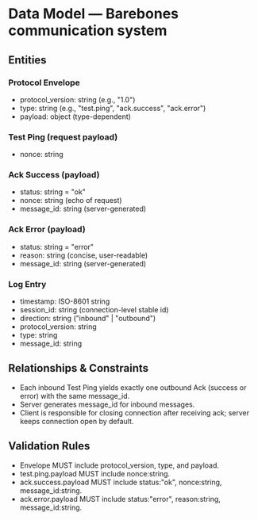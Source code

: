 # Data Model — Barebones communication system

## Entities

### Protocol Envelope
- protocol_version: string (e.g., "1.0")
- type: string (e.g., "test.ping", "ack.success", "ack.error")
- payload: object (type-dependent)

### Test Ping (request payload)
- nonce: string

### Ack Success (payload)
- status: string = "ok"
- nonce: string (echo of request)
- message_id: string (server-generated)

### Ack Error (payload)
- status: string = "error"
- reason: string (concise, user-readable)
- message_id: string (server-generated)

### Log Entry
- timestamp: ISO-8601 string
- session_id: string (connection-level stable id)
- direction: string ("inbound" | "outbound")
- protocol_version: string
- type: string
- message_id: string

## Relationships & Constraints
- Each inbound Test Ping yields exactly one outbound Ack (success or error) with the same message_id.
- Server generates message_id for inbound messages.
- Client is responsible for closing connection after receiving ack; server keeps connection open by default.

## Validation Rules
- Envelope MUST include protocol_version, type, and payload.
- test.ping.payload MUST include nonce:string.
- ack.success.payload MUST include status:"ok", nonce:string, message_id:string.
- ack.error.payload MUST include status:"error", reason:string, message_id:string.